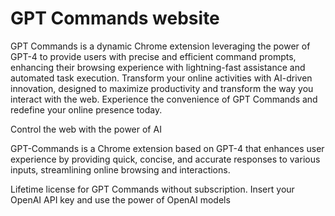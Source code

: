 # GPT Commands website

GPT Commands is a dynamic Chrome extension leveraging the power of GPT-4 to provide users with precise and efficient command prompts, enhancing their browsing experience with lightning-fast assistance and automated task execution. Transform your online activities with AI-driven innovation, designed to maximize productivity and transform the way you interact with the web. Experience the convenience of GPT Commands and redefine your online presence today.

Control the web with the power of AI

GPT-Commands is a Chrome extension based on GPT-4 that enhances user experience by providing quick, concise, and accurate responses to various inputs, streamlining online browsing and interactions.


Lifetime license for GPT Commands without subscription.
Insert your OpenAI API key and use the power of OpenAI models